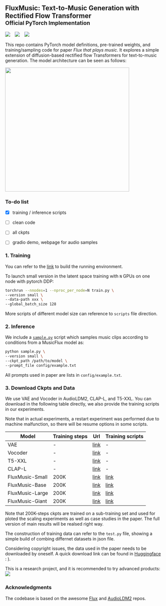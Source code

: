 ## FluxMusic: Text-to-Music Generation with Rectified Flow Transformer <br><sub>Official PyTorch Implementation</sub>

<a href="https://arxiv.org/abs/2409.00587"><img src="https://img.shields.io/static/v1?label=Paper&message=FluxMusic&color=purple&logo=arxiv"></a> &ensp;
<a href="https://huggingface.co/feizhengcong/fluxmusic"><img src="https://img.shields.io/static/v1?label=Models&message=HuggingFace&color=yellow"></a> &ensp;
  <a href="https://github.com/feizc/FluxMusic"><img src="https://img.shields.io/static/v1?label=Webpage&message=Cases&color=green"></a> &ensp;
</div>


This repo contains PyTorch model definitions, pre-trained weights, and training/sampling code for paper *Flux that plays music*. 
It explores a simple extension of diffusion-based rectified flow Transformers for text-to-music generation. The model architecture can be seen as follows: 

<img src=visuals/framework.png width=400 />


### To-do list

- [x] training / inference scripts
- [ ] clean code
- [ ] all ckpts
- [ ] gradio demo, webpage for audio samples 


### 1. Training 

You can refer to the [link](https://github.com/black-forest-labs/flux) to build the running environment.

To launch small version in the latent space training with `N` GPUs on one node with pytorch DDP:
```bash
torchrun --nnodes=1 --nproc_per_node=N train.py \
--version small \
--data-path xxx \
--global_batch_size 128
```

More scripts of different model size can reference to `scripts` file direction. 


### 2. Inference 

We include a [`sample.py`](sample.py) script which samples music clips according to conditions from a MusicFlux model as:  
```bash
python sample.py \
--version small \
--ckpt_path /path/to/model \
--prompt_file config/example.txt
```

All prompts used in paper are lists in `config/example.txt`.


### 3. Download Ckpts and Data 

We use VAE and Vocoder in AudioLDM2, CLAP-L, and T5-XXL. You can download in the following table directly, we also provide the training scripts in our experiments. 

Note that in actual experiments, a restart experiment was performed due to machine malfunction, so there will be resume options in some scripts.


|  Model |Training steps  |  Url | Training scripts |  
|-------|--------|------------------|---------| 
| VAE | -| [link](https://huggingface.co/cvssp/audioldm2/tree/main/vae) | - |
| Vocoder |-| [link](https://huggingface.co/cvssp/audioldm2/tree/main/vocoder) | - |
| T5-XXL | - | [link](https://huggingface.co/stabilityai/stable-diffusion-3-medium-diffusers/tree/main/text_encoder_3) | - |
| CLAP-L | -|  [link](https://huggingface.co/laion/larger_clap_music/tree/main) | - |
| FluxMusic-Small |   200K     | [link](https://huggingface.co/feizhengcong/FluxMusic/blob/main/musicflow_s.pt)  |  [link](https://github.com/feizc/FluxMusic/blob/main/scripts/train_s.sh) | 
| FluxMusic-Base   |   200K    | [link](https://huggingface.co/feizhengcong/FluxMusic/blob/main/musicflow_b.pt)  | [link](https://github.com/feizc/FluxMusic/blob/main/scripts/train_b.sh) |  
| FluxMusic-Large   |  200K    | [link](https://huggingface.co/feizhengcong/FluxMusic/blob/main/musicflow_l.pt)  | [link](https://github.com/feizc/FluxMusic/blob/main/scripts/train_l.sh)  | 
| FluxMusic-Giant    |  200K   | [link](https://huggingface.co/feizhengcong/FluxMusic/blob/main/musicflow_g.pt)   | [link](https://github.com/feizc/FluxMusic/blob/main/scripts/train_g.sh) | 


Note that 200K-steps ckpts are trained on a sub-training set and used for ploted the scaling experiments as well as case studies in the paper. 
The full version of main results will be realsed right way. 

The construction of training data can refer to the `test.py` file, showing a simple build of combing differnet datasets in json file. 

Considering copyright issues, the data used in the paper needs to be downloaded by oneself.
A quick download link can be found in [Huggingface](https://huggingface.co/datasets?search=music) : ). 

This is a research project, and it is recommended to try advanced products: 
<a href="https://www.melodio.ai/"><img src="https://img.shields.io/static/v1?label=Recommend&message=Application&color=orange&logo=demo"></a> &ensp; 


### Acknowledgments

The codebase is based on the awesome [Flux](https://github.com/black-forest-labs/flux) and [AudioLDM2](https://github.com/haoheliu/AudioLDM2) repos. 




